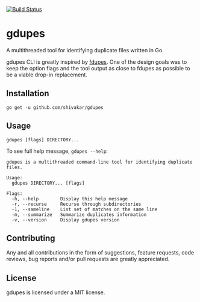 [![Build Status](https://travis-ci.org/shivakar/gdupes.svg?branch=master)](https://travis-ci.org/shivakar/gdupes)

# gdupes
A multithreaded tool for identifying duplicate files written in Go.

gdupes CLI is greatly inspired by [fdupes](https://github.com/adrianlopezroche/fdupes). One of the design goals was to keep the option flags and the tool output as close to fdupes as possible to be a viable drop-in replacement.

## Installation

```
go get -u github.com/shivakar/gdupes
```

## Usage

```
gdupes [flags] DIRECTORY...
```

To see full help message, `gdupes --help`:

```
gdupes is a multithreaded command-line tool for identifying duplicate files.

Usage:
  gdupes DIRECTORY... [flags]

Flags:
  -h, --help        Display this help message
  -r, --recurse     Recurse through subdirectories
  -1, --sameline    List set of matches on the same line
  -m, --summarize   Summarize duplicates information
  -v, --version     Display gdupes version
```

## Contributing

Any and all contributions in the form of suggestions, feature requests, code reviews, bug reports and/or pull requests are greatly appreciated.

## License

gdupes is licensed under a MIT license.
